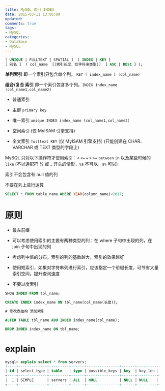 ```yaml
---
title: MySQL 索引 INDEX
date: 2015-03-11 13:00:00
updated:
comments: true
tags:
- MySQL
categories:
- DataBase
- MySQL
---
```


```sql
[ UNIQUE | FULLTEXT | SPATIAL ]  [ INDEX | KEY ]
[ 别名 ]  ( col_name  [(索引长度，仅字符串类型)]  [ ASC | DESC ] );
```

<!--more-->

**单列索引** 即一个索引只包含单个列。 `KEY [ index_name ] (col_name)`

**组合/复合 索引** 即一个索引包含多个列。`INDEX index_name (col_name1,col_name2)`

* 普通索引

* 主键 `primary key`

* 唯一索引 `unique INDEX index_name (col_name1,col_name2)`

* 空间索引 (仅 MyISAM 引擎支持)

* 全文索引 `fulltext KEY` (仅 MyISAM 引擎支持) (只能创建在 CHAR、VARCHAR 或 TEXT 类型的字段上)

MySQL 只对以下操作符才使用索引：`<` `<=` `=` `>` `>=` `between` `in` 以及某些时候的 `like` (不以通配符 % 或 _ 开头的情形，`%a` 不可以，`a%` 可以)

索引不会包含有 null 值的列

不要在列上进行运算

```sql
SELECT * FROM table_name WHERE YEAR(column_name)<2017;
```

# 原则

* 最左前缀

* 可以考虑使用索引的主要有两种类型的列：在 where 子句中出现的列，在 join 子句中出现的列

* 考虑列中值的分布，索引的列的基数越大，索引的效果越好

* 使用短索引，如果对字符串列进行索引，应该指定一个前缀长度，可节省大量索引空间，提升查询速度

* 不要过度索引

```sql
SHOW INDEX FROM tbl_name;

CREATE INDEX index_name ON tbl_name(col_name(长度));

# 修改表结构 添加索引

ALTER TABLE tbl_name ADD INDEX index_name(col_name);

DROP INDEX index_name ON tbl_name;
```

# explain

```sql
mysql> explain select * from servers;
+----+-------------+---------+------+---------------+------+---------+------+------+-------+
| id | select_type | table   | type | possible_keys | key  | key_len | ref  | rows | Extra |
+----+-------------+---------+------+---------------+------+---------+------+------+-------+
|  1 | SIMPLE      | servers | ALL  | NULL          | NULL | NULL    | NULL |    1 | NULL  |
+----+-------------+---------+------+---------------+------+---------+------+------+-------+
```
